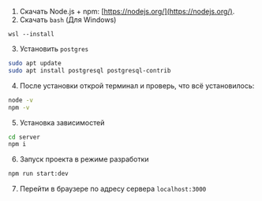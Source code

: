 
1. Скачать Node.js + npm: [https://nodejs.org/](https://nodejs.org/).
2. Скачать `bash` (Для Windows)
```
wsl --install
```
3. Установить `postgres`
```bash
sudo apt update
sudo apt install postgresql postgresql-contrib
```
4. После установки открой терминал и проверь, что всё установилось:
```bash
node -v
npm -v
```
5. Установка зависимостей
```bash
cd server
npm i
```
6. Запуск проекта в режиме разработки
```bash
npm run start:dev
```
7. Перейти в браузере по адресу сервера `localhost:3000`

